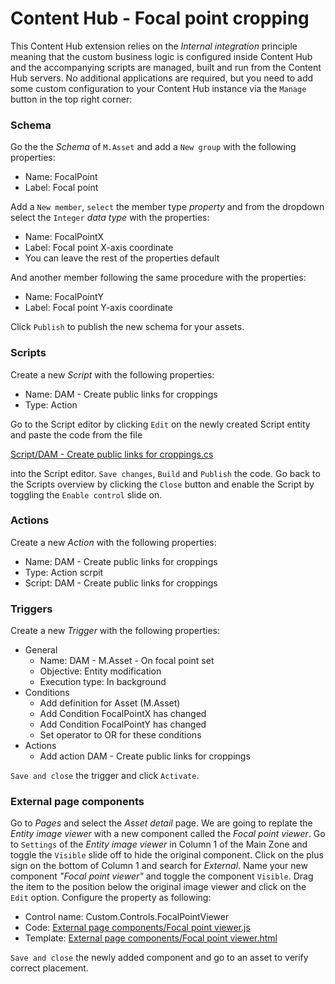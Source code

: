 # Content Hub - Focal point cropping

This Content Hub extension relies on the *Internal integration* principle meaning that the custom business logic is configured inside Content Hub and the accompanying scripts are managed, built and run from the Content Hub servers. No additional applications are required, but you need to add some custom configuration to your Content Hub instance via the `Manage` button in the top right corner:

### Schema

Go the the  *Schema* of `M.Asset` and add a `New group` with the following properties:

* Name: FocalPoint
* Label: Focal point

Add a `New member`, `select` the member type *property* and from the dropdown select the `Integer` *data type* with the properties:

* Name: FocalPointX
* Label: Focal point X-axis coordinate
* You can leave the rest of the properties default

And another member following the same procedure with the properties:

* Name: FocalPointY
* Label: Focal point Y-axis coordinate

Click `Publish` to publish the new schema for your assets.

### Scripts

Create a new *Script* with the following properties:

* Name: DAM - Create public links for croppings
* Type: Action

Go to the Script editor by clicking `Edit` on the newly created Script entity and paste the code from the file 

[Script/DAM - Create public links for croppings.cs](Script/DAM%20-%20Create%20public%20links%20for%20croppings.cs)

 into the Script editor. `Save changes`, `Build` and `Publish` the code. Go back to the Scripts overview by clicking the `Close` button and enable the Script by toggling the `Enable control` slide on.

### Actions

Create a new *Action* with the following properties:

* Name: DAM - Create public links for croppings
* Type: Action scrpit
* Script: DAM - Create public links for croppings

### Triggers

Create a new *Trigger* with the following properties:

* General
  * Name: DAM - M.Asset - On focal point set
  * Objective: Entity modification
  * Execution type: In background
* Conditions
  * Add definition for Asset (M.Asset)
  * Add Condition FocalPointX has changed
  * Add Condition FocalPointY has changed
  * Set operator to OR for these conditions
* Actions
  * Add action DAM - Create public links for croppings

`Save and close` the trigger and click `Activate`.

### External page components

Go to *Pages* and select the *Asset detail* page. We are going to replate the *Entity image viewer* with a new component called the *Focal point viewer*. Go to `Settings` of the *Entity image viewer* in Column 1 of the Main Zone and toggle the `Visible` slide off to hide the original component. Click on the plus sign on the bottom of Column 1 and search for *External*. Name your new component *"Focal point viewer"* and toggle the component `Visible`. Drag the item to the position below the original image viewer and click on the `Edit` option. Configure the property as following:

* Control name: Custom.Controls.FocalPointViewer
* Code: [External page components/Focal point viewer.js](External%20page%20components/Focal%20point%20viewer.js)
* Template: [External page components/Focal point viewer.html](External%20page%20components/Focal%20point%20viewer.html)

`Save and close` the newly added component and go to an asset to verify correct placement.

